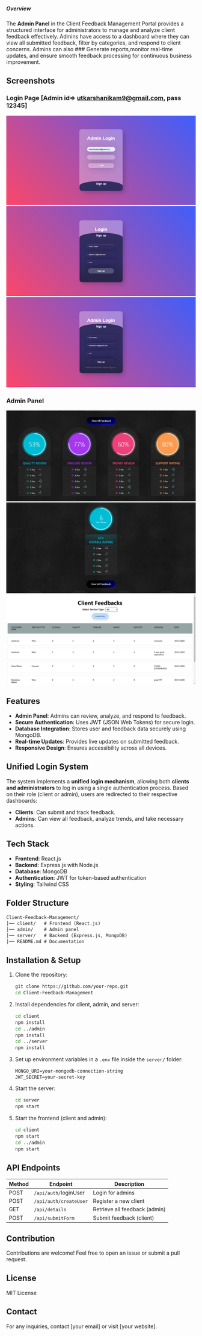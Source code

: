 ##### Overview
The **Admin Panel** in the Client Feedback Management Portal provides a structured interface for administrators to manage and analyze client feedback effectively. Admins have access to a dashboard where they can view all submitted feedback, filter by categories, and respond to client concerns. Admins can also ### Generate reports,monitor real-time updates, and ensure smooth feedback processing for continuous business improvement.
## Screenshots
### Login Page [Admin id=> utkarshanikam9@gmail.com, pass 12345]
![AdminLogin Page](Screenshots/Admn_Login.png)
![Siginin Page](Screenshots/Signup.png)
![Invalid Login Page](Screenshots/invalid.png)

### Admin Panel
![Admin Panel](Screenshots/DASHBOARD.png)
![Admin Panel](Screenshots/AdminDashboard.png)
![Admin Panel](Screenshots/AllReviews.png)

## Features
- **Admin Panel**: Admins can review, analyze, and respond to feedback.
- **Secure Authentication**: Uses JWT (JSON Web Tokens) for secure login.
- **Database Integration**: Stores user and feedback data securely using MongoDB.
- **Real-time Updates**: Provides live updates on submitted feedback.
- **Responsive Design**: Ensures accessibility across all devices.

## Unified Login System
The system implements a **unified login mechanism**, allowing both **clients and administrators** to log in using a single authentication process. Based on their role (client or admin), users are redirected to their respective dashboards:
- **Clients**: Can submit and track feedback.
- **Admins**: Can view all feedback, analyze trends, and take necessary actions.

## Tech Stack
- **Frontend**: React.js
- **Backend**: Express.js with Node.js
- **Database**: MongoDB
- **Authentication**: JWT for token-based authentication
- **Styling**: Tailwind CSS

## Folder Structure
```
Client-Feedback-Management/
│── client/   # Frontend (React.js)
│── admin/    # Admin panel
│── server/   # Backend (Express.js, MongoDB)
│── README.md # Documentation
```

## Installation & Setup
1. Clone the repository:
   ```sh
   git clone https://github.com/your-repo.git
   cd Client-Feedback-Management
   ```

2. Install dependencies for client, admin, and server:
   ```sh
   cd client
   npm install
   cd ../admin
   npm install
   cd ../server
   npm install
   ```

3. Set up environment variables in a `.env` file inside the `server/` folder:
   ```env
   MONGO_URI=your-mongodb-connection-string
   JWT_SECRET=your-secret-key
   ```

4. Start the server:
   ```sh
   cd server
   npm start
   ```

5. Start the frontend (client and admin):
   ```sh
   cd client
   npm start
   cd ../admin
   npm start
   ```

## API Endpoints
  | Method | Endpoint              | Description                   |
  |--------|-----------------------|-------------------------------|
  | POST   | `/api/auth/`loginUser | Login for admins               |
  | POST   | `/api/auth/createUser`| Register a new client        |
  | GET    | `/api/details`        | Retrieve all feedback (admin) |
  | POST   | `/api/submitForm`     | Submit feedback (client)      |


## Contribution
Contributions are welcome! Feel free to open an issue or submit a pull request.

## License
MIT License

## Contact
For any inquiries, contact [your email] or visit [your website].
